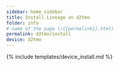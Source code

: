 ```yaml
---
sidebar: home_sidebar
title: Install Lineage on d2tmo
folder: info
# name of the page (/{{permalink}}.html)
permalink: d2tmo/install
device: d2tmo
---
```

{% include templates/device_install.md %}
